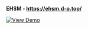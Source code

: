 **EHSM - https://ehsm.d-p.top/**

[![View Demo](https://img.shields.io/badge/View-Demo-60B932?style=for-the-badge&logo=burton)](https://ehsm.d-p.top/)
